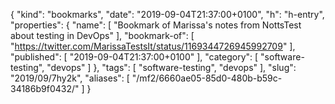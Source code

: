 {
  "kind": "bookmarks",
  "date": "2019-09-04T21:37:00+0100",
  "h": "h-entry",
  "properties": {
    "name": [
      "Bookmark of Marissa's notes from NottsTest about testing in DevOps"
    ],
    "bookmark-of": [
      "https://twitter.com/MarissaTestsIt/status/1169344726945992709"
    ],
    "published": [
      "2019-09-04T21:37:00+0100"
    ],
    "category": [
      "software-testing",
      "devops"
    ]
  },
  "tags": [
    "software-testing",
    "devops"
  ],
  "slug": "2019/09/7hy2k",
  "aliases": [
    "/mf2/6660ae05-85d0-480b-b59c-34186b9f0432/"
  ]
}
